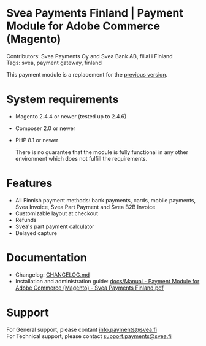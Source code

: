 # Svea Payments Finland | Payment Module for Adobe Commerce (Magento)

Contributors: Svea Payments Oy and Svea Bank AB, filial i Finland  
Tags: svea, payment gateway, finland  

This payment module is a replacement for the [previous version](https://github.com/maksuturva/magento2_payment_module).

# System requirements
* Magento 2.4.4 or newer (tested up to 2.4.6)
* Composer 2.0 or newer
* PHP 8.1 or newer

  There is no guarantee that the module is fully functional in any other environment which does not fulfill the requirements.

# Features

* All Finnish payment methods: bank payments, cards, mobile payments, Svea Invoice, Svea Part Payment and Svea B2B Invoice
* Customizable layout at checkout
* Refunds
* Svea's part payment calculator
* Delayed capture

# Documentation

* Changelog: [CHANGELOG.md](https://github.com/maksuturva/magento2_svea_payments/blob/main/CHANGELOG.md)
* Installation and administration guide: [docs/Manual - Payment Module for Adobe Commerce (Magento) - Svea Payments Finland.pdf](https://github.com/maksuturva/magento2_svea_payments/blob/main/docs/Manual%20-%20Payment%20Module%20for%20Adobe%20Commerce%20(Magento)%20-%20Svea%20Payments%20Finland.pdf)

# Support

For General support, please contant info.payments@svea.fi    
For Technical support, please contact support.payments@svea.fi
